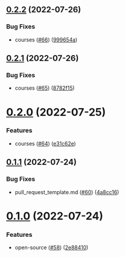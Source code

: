 ## [0.2.2](https://github.com/thecyberworld/thecyberhub.org/compare/v0.2.1...v0.2.2) (2022-07-26)


### Bug Fixes

* courses ([#66](https://github.com/thecyberworld/thecyberhub.org/issues/66)) ([999654a](https://github.com/thecyberworld/thecyberhub.org/commit/999654a7ef408a2830881edea498d0fdc9707f50))



## [0.2.1](https://github.com/thecyberworld/thecyberhub.org/compare/v0.2.0...v0.2.1) (2022-07-26)


### Bug Fixes

* courses ([#65](https://github.com/thecyberworld/thecyberhub.org/issues/65)) ([8782f15](https://github.com/thecyberworld/thecyberhub.org/commit/8782f15e2a17ae1b407c452b39d53a3884e3f9f6))



# [0.2.0](https://github.com/thecyberworld/thecyberhub.org/compare/v0.1.1...v0.2.0) (2022-07-25)


### Features

* courses ([#64](https://github.com/thecyberworld/thecyberhub.org/issues/64)) ([e31c62e](https://github.com/thecyberworld/thecyberhub.org/commit/e31c62e69806e884805e1bd838d1fddbe164b6dc))



## [0.1.1](https://github.com/thecyberworld/thecyberhub.org/compare/v0.1.0...v0.1.1) (2022-07-24)


### Bug Fixes

* pull_request_template.md ([#60](https://github.com/thecyberworld/thecyberhub.org/issues/60)) ([4a8cc16](https://github.com/thecyberworld/thecyberhub.org/commit/4a8cc167f357817d7cb50199038d8f39813993a1))



# [0.1.0](https://github.com/thecyberworld/thecyberhub.org/compare/v0.0.2...v0.1.0) (2022-07-24)


### Features

* open-source ([#58](https://github.com/thecyberworld/thecyberhub.org/issues/58)) ([2e88410](https://github.com/thecyberworld/thecyberhub.org/commit/2e88410926effaea919ca1714c9c17fac0ff10e1))



